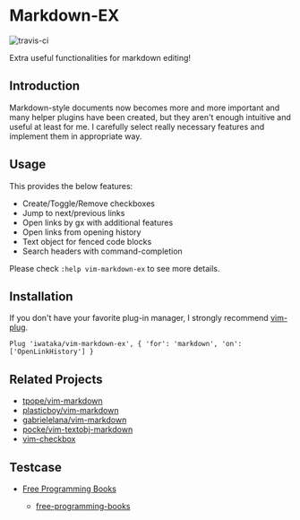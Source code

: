 # Markdown-EX

![travis-ci](https://travis-ci.org/iwataka/vim-markdown-ex.svg?branch=master)

Extra useful functionalities for markdown editing!

## Introduction

Markdown-style documents now becomes more and more important and many helper
plugins have been created, but they aren't enough intuitive and useful at least
for me. I carefully select really necessary features and implement them in
appropriate way.

## Usage

This provides the below features:

+ Create/Toggle/Remove checkboxes
+ Jump to next/previous links
+ Open links by gx with additional features
+ Open links from opening history
+ Text object for fenced code blocks
+ Search headers with command-completion

Please check `:help vim-markdown-ex` to see more details.

## Installation

If you don't have your favorite plug-in manager, I strongly recommend
[vim-plug](https://github.com/junegunn/vim-plug).

```vim
Plug 'iwataka/vim-markdown-ex', { 'for': 'markdown', 'on': ['OpenLinkHistory'] }
```

## Related Projects

+ [tpope/vim-markdown](https://github.com/tpope/vim-markdown)
+ [plasticboy/vim-markdown](https://github.com/plasticboy/vim-markdown)
+ [gabrielelana/vim-markdown](https://github.com/gabrielelana/vim-markdown)
+ [pocke/vim-textobj-markdown](https://github.com/pocke/vim-textobj-markdown)
+ [vim-checkbox](https://github.com/jkramer/vim-checkbox)

## Testcase

+ [Free Programming Books](https://github.com/vhf/free-programming-books)

    - [free-programming-books](https://github.com/vhf/free-programming-books/blob/master/free-programming-books.md)
